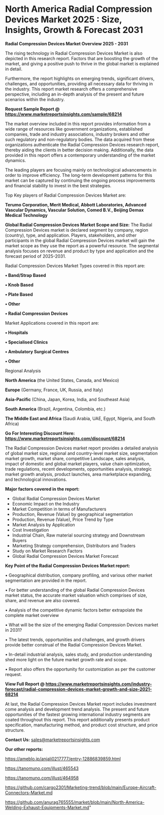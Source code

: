  # North America Radial Compression Devices Market 2025 : Size, Insights, Growth & Forecast 2031

<Strong> Radial Compression Devices Market Overview 2025 - 2031</strong>

The rising technology in Radial Compression Devices Market is also depicted in this research report. Factors that are boosting the growth of the market, and giving a positive push to thrive in the global market is explained in detail.

Furthermore, the report highlights on emerging trends, significant drivers, challenges, and opportunities, providing all necessary data for thriving in the industry. This report market research offers a comprehensive perspective, including an in-depth analysis of the present and future scenarios within the industry.

<strong>Request Sample Report @ <a href=https://www.marketreportsinsights.com/sample/68214>https://www.marketreportsinsights.com/sample/68214</a></strong>

The market overview included in this report provides information from a wide range of resources like government organizations, established companies, trade and industry associations, industry brokers and other such regulatory and non-regulatory bodies. The data acquired from these organizations authenticate the Radial Compression Devices research report, thereby aiding the clients in better decision making. Additionally, the data provided in this report offers a contemporary understanding of the market dynamics.

The leading players are focusing mainly on technological advancements in order to improve efficiency. The long-term development patterns for this market can be captured by continuing the ongoing process improvements and financial stability to invest in the best strategies.

Top Key players of Radial Compression Devices Market are:

<strong>Terumo Corporation, Merit Medical, Abbott Laboratories, Advanced Vascular Dynamics, Vascular Solution, Comed B.V., Beijing Demax Medical Technology</strong>

<strong><b>Global Radial Compression Devices Market Scope and Size:</b></strong>
The Radial Compression Devices market is declared segment by company, region (country), type, and application. Players, stakeholders, and other participants in the global Radial Compression Devices market will gain the market scope as they use the report as a powerful resource. The segmental analysis focuses on revenue and product by type and application and the forecast period of 2025-2031.

Radial Compression Devices Market Types covered in this report are:

<strong>• Band/Strap Based

• Knob Based

• Plate Based

• Other

• Radial Compression Devices</strong>

Market Applications covered in this report are:

<strong>• Hospitals

• Specialised Clinics

• Ambulatory Surgical Centres

• Other</strong> 

Regional Analysis

<strong>North America</strong> (the United States, Canada, and Mexico)

<strong>Europe</strong> (Germany, France, UK, Russia, and Italy)

<strong>Asia-Pacific</strong> (China, Japan, Korea, India, and Southeast Asia)

<strong>South America</strong> (Brazil, Argentina, Colombia, etc.)

<strong>The Middle East and Africa</strong> (Saudi Arabia, UAE, Egypt, Nigeria, and South Africa)

<strong>Go For Interesting Discount Here: <a href=https://www.marketreportsinsights.com/discount/68214>https://www.marketreportsinsights.com/discount/68214</a></strong>

The Radial Compression Devices market report provides a detailed analysis of global market size, regional and country-level market size, segmentation market growth, market share, competitive Landscape, sales analysis, impact of domestic and global market players, value chain optimization, trade regulations, recent developments, opportunities analysis, strategic market growth analysis, product launches, area marketplace expanding, and technological innovations.

<strong><b>Major factors covered in the report:</b></strong>
<ul>
  <li>Global Radial Compression Devices Market </li>
  <li>Economic Impact on the Industry</li>
  <li>Market Competition in terms of Manufacturers</li>
  <li>Production, Revenue (Value) by geographical segmentation</li>
  <li>Production, Revenue (Value), Price Trend by Type</li>
  <li>Market Analysis by Application</li>
  <li>Cost Investigation</li>
  <li>Industrial Chain, Raw material sourcing strategy and Downstream Buyers</li>
  <li>Marketing Strategy comprehension, Distributors and Traders</li>
  <li>Study on Market Research Factors</li>
  <li>Global Radial Compression Devices Market Forecast</li>
</ul>

<strong><b>Key Point of the Radial Compression Devices Market report:</b></strong>

• Geographical distribution, company profiling, and various other market segmentation are provided in the report.

• For better understanding of the global Radial Compression Devices market status, the accurate market valuation which comprises of size, share, and revenue are also covered.

• Analysis of the competitive dynamic factors better extrapolate the complete market overview

• What will be the size of the emerging Radial Compression Devices market in 2031?

• The latest trends, opportunities and challenges, and growth drivers provide better construal of the Radial Compression Devices Market.

• In-detail industrial analysis, sales study, and production understanding shed more light on the future market growth rate and scope.

• Report also offers the opportunity for customization as per the customer request.

<strong><b>View Full Report @ <a href=https://www.marketreportsinsights.com/industry-forecast/radial-compression-devices-market-growth-and-size-2021-68214>https://www.marketreportsinsights.com/industry-forecast/radial-compression-devices-market-growth-and-size-2021-68214</a></b></strong>


At last, the Radial Compression Devices Market report includes investment come analysis and development trend analysis. The present and future opportunities of the fastest growing international industry segments are coated throughout this report. This report additionally presents product specification, manufacturing method, and product cost structure, and price structure.

<strong>Contact Us:</strong>
sales@marketreportsinsights.com

<strong>Our other reports:</strong>

<a href=https://ameblo.jp/anjali0217777/entry-12886839859.html>https://ameblo.jp/anjali0217777/entry-12886839859.html</a>

<a href=https://tanomuno.com/illust/465543>https://tanomuno.com/illust/465543</a>

<a href=https://tanomuno.com/illust/464958>https://tanomuno.com/illust/464958</a>

<a href=https://github.com/cargo2301/Marketing-trend/blob/main/Europe-Aircraft-Connectors-Market.md>https://github.com/cargo2301/Marketing-trend/blob/main/Europe-Aircraft-Connectors-Market.md</a>

<a href=https://github.com/anurag765555/market/blob/main/North-America-Welding-Exhaust-Equipments-Market.md>https://github.com/anurag765555/market/blob/main/North-America-Welding-Exhaust-Equipments-Market.md</a>"
